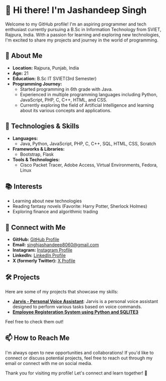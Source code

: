 # 👋 Hi there! I'm Jashandeep Singh

Welcome to my GitHub profile! I'm an aspiring programmer and tech enthusiast currently pursuing a B.Sc in Information Technology from SVIET, Rajpura, India. With a passion for learning and exploring new technologies, I'm excited to share my projects and journey in the world of programming.

## 🌱 About Me

- **Location:** Rajpura, Punjab, India
- **Age:** 21
- **Education:** B.Sc IT SVIET(3rd Semester)
- **Programming Journey:** 
  - Started programming in 6th grade with Java.
  - Experienced in multiple programming languages including Python, JavaScript, PHP, C, C++, HTML, and CSS.
  - Currently exploring the field of Artificial Intelligence and learning about its various concepts and applications.


## 🚀 Technologies & Skills

- **Languages:** 
  - Java, Python, JavaScript, PHP, C, C++, SQL, HTML, CSS, Scratch
- **Frameworks & Libraries:** 
  - Bootstrap, Flask
- **Tools & Technologies:**
  - Cisco Packet Tracer, Adobe Access, Virtual Environments, Fedora, Linux

## 📚 Interests

- Learning about new technologies
- Reading fantasy novels (Favorite: Harry Potter, Sherlock Holmes)
- Exploring finance and algorithmic trading

## 🔗 Connect with Me

- **GitHub:** [GitHub Profile](https://github.com/Jashan8060)
- **Email:** [singhjashandeep8060@gmail.com](mailto:singhjashandeep8060@gmail.com)
- **Instagram:** [Instagram Profile](https://www.instagram.com/jashan_deep1?igsh=MTF2bTFhbnRhazRsaw==)
- **LinkedIn:** [LinkedIn Profile](https://www.linkedin.com/in/jashandeep8060)
- **X (formerly Twitter):** [X Profile](https://x.com/Jashan_8060?t=oOzHePP6rEuQZOYqLx0qYQ&s=09)

## 🛠 Projects

Here are some of my projects that showcase my skills:

- **[Jarvis - Personal Voice Assistant](https://github.com/Jashan8060/Jarvis-Virtual-Assistant1)**: Jarvis is a personal voice assistant designed to perform various tasks based on voice commands.
- **[Employee Registeration System using Python and SQLITE3](https://github.com/Jashan8060/Employee-Registeration-System-using-python-and-sqlite3)**


Feel free to check them out!

## 📫 How to Reach Me

I'm always open to new opportunities and collaborations! If you'd like to connect or discuss potential projects, feel free to reach out through my email or connect with me on social media.

Thank you for visiting my profile! Let's connect and learn together! 🚀
